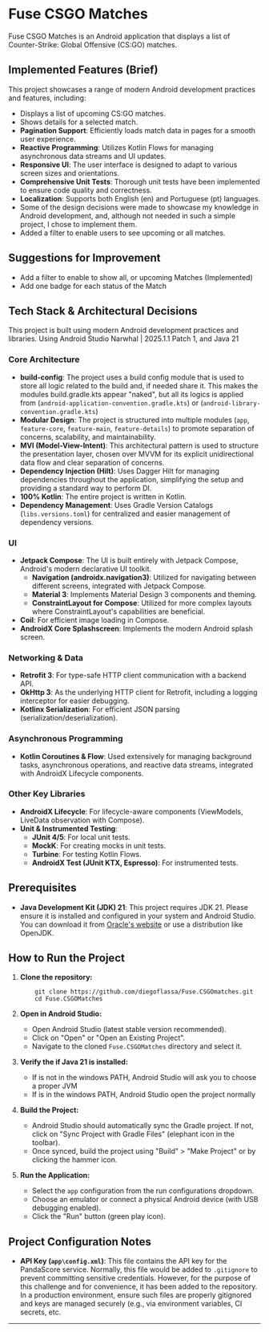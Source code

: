# Fuse CSGO Matches

Fuse CSGO Matches is an Android application that displays a list of Counter-Strike: Global
Offensive (CS:GO) matches.

## Implemented Features (Brief)

This project showcases a range of modern Android development practices and features, including:

*   Displays a list of upcoming CS:GO matches.
*   Shows details for a selected match.
*   **Pagination Support**: Efficiently loads match data in pages for a smooth user experience.
*   **Reactive Programming**: Utilizes Kotlin Flows for managing asynchronous data streams and UI updates.
*   **Responsive UI**: The user interface is designed to adapt to various screen sizes and orientations.
*   **Comprehensive Unit Tests**: Thorough unit tests have been implemented to ensure code quality and correctness.
*   **Localization**: Supports both English (en) and Portuguese (pt) languages.
*   Some of the design decisions were made to showcase my knowledge in Android development,
    and, although not needed in such a simple project, I chose to implement them.
*   Added a filter to enable users to see upcoming or all matches.

## Suggestions for Improvement

*   Add a filter to enable to show all, or upcoming Matches (Implemented)
*   Add one badge for each status of the Match

## Tech Stack & Architectural Decisions

This project is built using modern Android development practices and libraries.
Using Android Studio Narwhal | 2025.1.1 Patch 1, and Java 21

### Core Architecture

*   **build-config**: The project uses a build config module that is used to store all logic related
    to the build and, if needed share it.
    This makes the modules build.gradle.kts appear "naked", but all its logics is applied from
    (`android-application-convention.gradle.kts`) or (`android-library-convention.gradle.kts`)
*   **Modular Design**: The project is structured into multiple modules (`app`, `feature-core`,
    `feature-main`, `feature-details`) to promote separation of concerns, scalability, and
    maintainability.
*   **MVI (Model-View-Intent)**: This architectural pattern is used to structure the presentation
    layer, chosen over MVVM for its explicit unidirectional data flow and clear separation of concerns.
*   **Dependency Injection (Hilt)**: Uses Dagger Hilt for managing dependencies throughout the
    application, simplifying the setup and providing a standard way to perform DI.
*   **100% Kotlin**: The entire project is written in Kotlin.
*   **Dependency Management**: Uses Gradle Version Catalogs (`libs.versions.toml`) for
    centralized and easier management of dependency versions.

### UI

*   **Jetpack Compose**: The UI is built entirely with Jetpack Compose, Android's modern
    declarative UI toolkit.
    *   **Navigation (androidx.navigation3)**: Utilized for navigating between different screens,
        integrated with Jetpack Compose.
    *   **Material 3**: Implements Material Design 3 components and theming.
    *   **ConstraintLayout for Compose**: Utilized for more complex layouts where
        ConstraintLayout's capabilities are beneficial.
*   **Coil**: For efficient image loading in Compose.
*   **AndroidX Core Splashscreen**: Implements the modern Android splash screen.

### Networking & Data

*   **Retrofit 3**: For type-safe HTTP client communication with a backend API.
*   **OkHttp 3**: As the underlying HTTP client for Retrofit, including a logging
    interceptor for easier debugging.
*   **Kotlinx Serialization**: For efficient JSON parsing (serialization/deserialization).

### Asynchronous Programming

*   **Kotlin Coroutines & Flow**: Used extensively for managing background tasks, asynchronous
    operations, and reactive data streams, integrated with AndroidX Lifecycle components.

### Other Key Libraries

*   **AndroidX Lifecycle**: For lifecycle-aware components (ViewModels, LiveData observation
    with Compose).
*   **Unit & Instrumented Testing**:
    *   **JUnit 4/5**: For local unit tests.
    *   **MockK**: For creating mocks in unit tests.
    *   **Turbine**: For testing Kotlin Flows.
    *   **AndroidX Test (JUnit KTX, Espresso)**: For instrumented tests.

## Prerequisites

*   **Java Development Kit (JDK) 21**: This project requires JDK 21. Please ensure it is
    installed and configured in your system and Android Studio. You can download it from
    [Oracle's website](https://www.oracle.com/java/technologies/downloads/#java21)
    or use a distribution like OpenJDK.

## How to Run the Project

1.  **Clone the repository:**

    ```powershell, cmd
        git clone https://github.com/diegoflassa/Fuse.CSGOmatches.git
        cd Fuse.CSGOMatches
    ```

2.  **Open in Android Studio:**
    *   Open Android Studio (latest stable version recommended).
    *   Click on "Open" or "Open an Existing Project".
    *   Navigate to the cloned `Fuse.CSGOMatches` directory and select it.
3.  **Verify the if Java 21 is installed:** 
    *   If is not in the windows PATH, Android Studio will ask you to choose a proper JVM
    *   If is in the windows PATH, Android Studio open the project normally
4.  **Build the Project:**
    *   Android Studio should automatically sync the Gradle project. If not, click on "Sync
        Project with Gradle Files" (elephant icon in the toolbar).
    *   Once synced, build the project using "Build" > "Make Project" or by clicking the
        hammer icon.
5.  **Run the Application:**
    *   Select the `app` configuration from the run configurations dropdown.
    *   Choose an emulator or connect a physical Android device (with USB debugging
        enabled).
    *   Click the "Run" button (green play icon).

## Project Configuration Notes

*   **API Key (`app\config.xml`)**: This file contains the API key for the PandaScore
    service. Normally, this file would be added to `.gitignore` to prevent committing
    sensitive credentials. However, for the purpose of this challenge and for convenience,
    it has been added to the repository. In a production environment, ensure such files
    are properly gitignored and keys are managed securely (e.g., via environment
    variables, CI secrets, etc.

---
